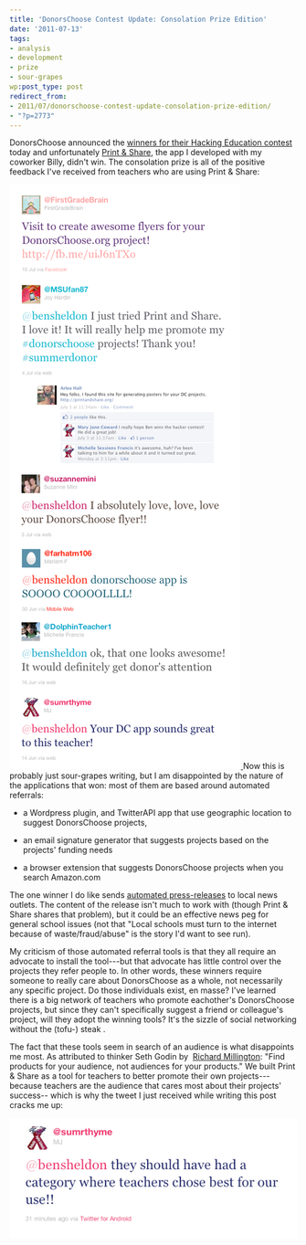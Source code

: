 ```yaml
---
title: 'DonorsChoose Contest Update: Consolation Prize Edition'
date: '2011-07-13'
tags:
- analysis
- development
- prize
- sour-grapes
wp:post_type: post
redirect_from:
- 2011/07/donorschoose-contest-update-consolation-prize-edition/
- "?p=2773"
---
```


DonorsChoose announced the [winners for their Hacking Education contest](http://www.donorschoose.org/hacking-education-winners) today and unfortunately [Print & Share](http://printandshare.com), the app I developed with my coworker Billy, didn't win. The consolation prize is all of the positive feedback I've received from teachers who are using Print & Share:

[ ![](2011-07-13-DonorsChoose-Contest-Update-Consolation-Prize-Edition/Donorschoose-Feedback.png "Donorschoose Feedback") ](2011-07-13-DonorsChoose-Contest-Update-Consolation-Prize-Edition/Donorschoose-Feedback.png)Now this is probably just sour-grapes writing, but I am disappointed by the nature of the applications that won: most of them are based around automated referrals:

- a Wordpress plugin, and TwitterAPI app that use geographic location to suggest DonorsChoose projects,

- an email signature generator that suggests projects based on the projects' funding needs

- a browser extension that suggests DonorsChoose projects when you search Amazon.com

The one winner I do like sends [automated press-releases](http://dc2jpr.appspot.com/) to local news outlets. The content of the release isn't much to work with (though Print & Share shares that problem), but it could be an effective news peg for general school issues (not that "Local schools must turn to the internet because of waste/fraud/abuse" is the story I'd want to see run).

My criticism of those automated referral tools is that they all require an advocate to install the tool---but that advocate has little control over the projects they refer people to. In other words, these winners require someone to really care about DonorsChoose as a whole, not necessarily any specific project. Do those individuals exist, en masse? I've learned there is a big network of teachers who promote eachother's DonorsChoose projects, but since they can't specifically suggest a friend or colleague's project, will they adopt the winning tools? It's the sizzle of social networking without the (tofu-) steak .

The fact that these tools seem in search of an audience is what disappoints me most. As attributed to thinker Seth Godin by  [Richard Millington](http://www.feverbee.com/2011/07/startups.html): "Find products for your audience, not audiences for your products." We built Print & Share as a tool for teachers to better promote their own projects---because teachers are the audience that cares most about their projects' success-- which is why the tweet I just received while writing this post cracks me up:

[ ![](2011-07-13-DonorsChoose-Contest-Update-Consolation-Prize-Edition/Donorschoose-Feedback-category.png "Donorschoose Feedback category") ](2011-07-13-DonorsChoose-Contest-Update-Consolation-Prize-Edition/Donorschoose-Feedback-category.png)
